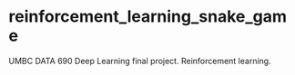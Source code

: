 # reinforcement_learning_snake_game
UMBC DATA 690 Deep Learning final project. Reinforcement learning.
